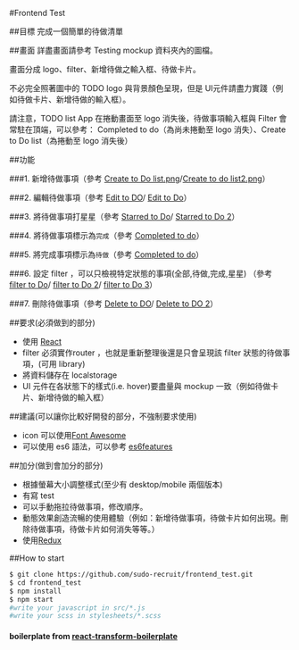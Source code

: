 #Frontend Test

##目標
完成一個簡單的待做清單

##畫面
詳盡畫面請參考 Testing mockup 資料夾內的圖檔。

畫面分成 logo、filter、新增待做之輸入框、待做卡片。

不必完全照著圖中的 TODO logo 與背景顏色呈現，但是 UI元件請盡力實踐（例如待做卡片、新增待做的輸入框）。

請注意，TODO list App 在捲動畫面至 logo 消失後，待做事項輸入框與 Filter 會常駐在頂端，可以參考：
Completed to do（為尚未捲動至 logo 消失）、Create to Do list（為捲動至 logo 消失後）

##功能

###1. 新增待做事項（參考 [Create to Do list.png](/Testing%20mockup/Completed%20to%20do.png)/[Create to do list2.png](/Testing%20mockup/Create%20to%20Do%20list2.png)）

###2. 編輯待做事項（參考 [Edit to DO](/Testing%20mockup/Edit%20to%20DO.png)/ [Edit to Do](/Testing%20mockup/Edit%20to%20DO%202.png)）

###3. 將待做事項打星星（參考 [Starred to Do](/Testing%20mockup/Starred%20to%20Do.png)/ [Starred to Do 2](/Testing%20mockup/Starred%20to%20Do%202.png)）

###4. 將待做事項標示為`完成`（參考 [Completed to do](/Testing%20mockup/Completed%20to%20do.png)）

###5. 將完成事項標示為`待做`（參考 [Completed to do](/Testing%20mockup/Completed%20to%20do.png)）

###6. 設定 filter ，可以只檢視特定狀態的事項(全部,待做,完成,星星) （參考 [filter to Do](/Testing%20mockup/filter%20to%20Do.png)/ [filter to Do 2](/Testing%20mockup/filter%20to%20Do%202.png)/ [filter to Do 3](/Testing%20mockup/filter%20to%20Do%203.png)）

###7. 刪除待做事項（參考 [Delete to DO](/Testing%20mockup/Delete%20to%20DO.png)/ [Delete to DO 2](/Testing%20mockup/Delete%20to%20DO%202.png)）

##要求(必須做到的部分)
* 使用 [React](https://facebook.github.io/react/)
* filter 必須實作router ，也就是重新整理後還是只會呈現該 filter 狀態的待做事項，(可用 library)
* 將資料儲存在 localstorage
* UI 元件在各狀態下的樣式(i.e. hover)要盡量與 mockup 一致（例如待做卡片、新增待做的輸入框）

##建議(可以讓你比較好開發的部分，不強制要求使用)
* icon 可以使用[Font Awesome](http://fontawesome.io/)
* 可以使用 es6 語法，可以參考 [es6features](https://github.com/lukehoban/es6features)

##加分(做到會加分的部分)
* 根據螢幕大小調整樣式(至少有 desktop/mobile 兩個版本)
* 有寫 test
* 可以手動拖拉待做事項，修改順序。
* 動態效果創造流暢的使用體驗（例如：新增待做事項，待做卡片如何出現。刪除待做事項，待做卡片如何消失等等。）
* 使用[Redux](http://redux.js.org/)

##How to start
```sh
$ git clone https://github.com/sudo-recruit/frontend_test.git
$ cd frontend_test
$ npm install
$ npm start
#write your javascript in src/*.js
#write your scss in stylesheets/*.scss
```


#### boilerplate from [react-transform-boilerplate](https://github.com/gaearon/react-transform-boilerplate)
